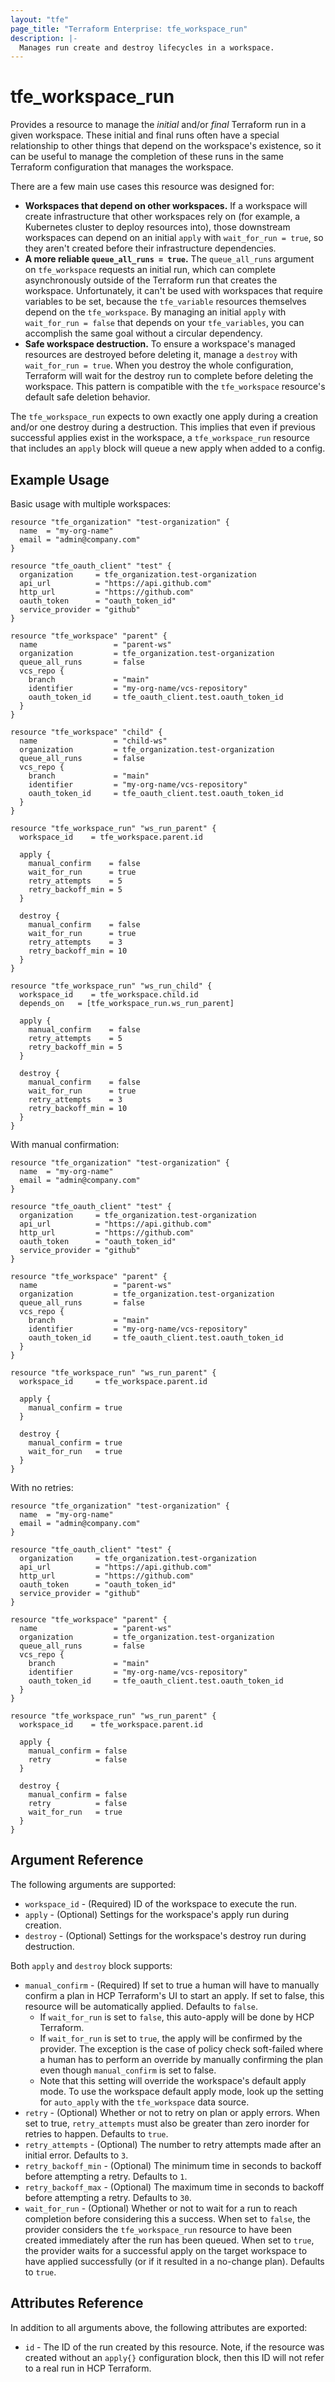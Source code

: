 ```yaml
---
layout: "tfe"
page_title: "Terraform Enterprise: tfe_workspace_run"
description: |-
  Manages run create and destroy lifecycles in a workspace.
---
```


# tfe_workspace_run

Provides a resource to manage the _initial_ and/or _final_ Terraform run in a given workspace. These initial and final runs often have a special relationship to other things that depend on the workspace's existence, so it can be useful to manage the completion of these runs in the same Terraform configuration that manages the workspace.

There are a few main use cases this resource was designed for:

- **Workspaces that depend on other workspaces.** If a workspace will create infrastructure that other workspaces rely on (for example, a Kubernetes cluster to deploy resources into), those downstream workspaces can depend on an initial `apply` with `wait_for_run = true`, so they aren't created before their infrastructure dependencies.
- **A more reliable `queue_all_runs = true`.** The `queue_all_runs` argument on `tfe_workspace` requests an initial run, which can complete asynchronously outside of the Terraform run that creates the workspace. Unfortunately, it can't be used with workspaces that require variables to be set, because the `tfe_variable` resources themselves depend on the `tfe_workspace`. By managing an initial `apply` with `wait_for_run = false` that depends on your `tfe_variables`, you can accomplish the same goal without a circular dependency.
- **Safe workspace destruction.** To ensure a workspace's managed resources are destroyed before deleting it, manage a `destroy` with `wait_for_run = true`. When you destroy the whole configuration, Terraform will wait for the destroy run to complete before deleting the workspace. This pattern is compatible with the `tfe_workspace` resource's default safe deletion behavior.

The `tfe_workspace_run` expects to own exactly one apply during a creation and/or one destroy during a destruction. This implies that even if previous successful applies exist in the workspace, a `tfe_workspace_run` resource that includes an `apply` block will queue a new apply when added to a config.

## Example Usage

Basic usage with multiple workspaces:

```hcl
resource "tfe_organization" "test-organization" {
  name  = "my-org-name"
  email = "admin@company.com"
}

resource "tfe_oauth_client" "test" {
  organization     = tfe_organization.test-organization
  api_url          = "https://api.github.com"
  http_url         = "https://github.com"
  oauth_token      = "oauth_token_id"
  service_provider = "github"
}

resource "tfe_workspace" "parent" {
  name                 = "parent-ws"
  organization         = tfe_organization.test-organization
  queue_all_runs       = false
  vcs_repo {
    branch             = "main"
    identifier         = "my-org-name/vcs-repository"
    oauth_token_id     = tfe_oauth_client.test.oauth_token_id
  }
}

resource "tfe_workspace" "child" {
  name                 = "child-ws"
  organization         = tfe_organization.test-organization
  queue_all_runs       = false
  vcs_repo {
    branch             = "main"
    identifier         = "my-org-name/vcs-repository"
    oauth_token_id     = tfe_oauth_client.test.oauth_token_id
  }
}

resource "tfe_workspace_run" "ws_run_parent" {
  workspace_id    = tfe_workspace.parent.id

  apply {
    manual_confirm    = false
    wait_for_run      = true
    retry_attempts    = 5
    retry_backoff_min = 5
  }

  destroy {
    manual_confirm    = false
    wait_for_run      = true
    retry_attempts    = 3
    retry_backoff_min = 10
  }
}

resource "tfe_workspace_run" "ws_run_child" {
  workspace_id    = tfe_workspace.child.id
  depends_on   = [tfe_workspace_run.ws_run_parent]

  apply {
    manual_confirm    = false
    retry_attempts    = 5
    retry_backoff_min = 5
  }

  destroy {
    manual_confirm    = false
    wait_for_run      = true
    retry_attempts    = 3
    retry_backoff_min = 10
  }
}
```

With manual confirmation:

```hcl
resource "tfe_organization" "test-organization" {
  name  = "my-org-name"
  email = "admin@company.com"
}

resource "tfe_oauth_client" "test" {
  organization     = tfe_organization.test-organization
  api_url          = "https://api.github.com"
  http_url         = "https://github.com"
  oauth_token      = "oauth_token_id"
  service_provider = "github"
}

resource "tfe_workspace" "parent" {
  name                 = "parent-ws"
  organization         = tfe_organization.test-organization
  queue_all_runs       = false
  vcs_repo {
    branch             = "main"
    identifier         = "my-org-name/vcs-repository"
    oauth_token_id     = tfe_oauth_client.test.oauth_token_id
  }
}

resource "tfe_workspace_run" "ws_run_parent" {
  workspace_id     = tfe_workspace.parent.id

  apply {
    manual_confirm = true
  }

  destroy {
    manual_confirm = true
    wait_for_run   = true
  }
}

```

With no retries:

```hcl
resource "tfe_organization" "test-organization" {
  name  = "my-org-name"
  email = "admin@company.com"
}

resource "tfe_oauth_client" "test" {
  organization     = tfe_organization.test-organization
  api_url          = "https://api.github.com"
  http_url         = "https://github.com"
  oauth_token      = "oauth_token_id"
  service_provider = "github"
}

resource "tfe_workspace" "parent" {
  name                 = "parent-ws"
  organization         = tfe_organization.test-organization
  queue_all_runs       = false
  vcs_repo {
    branch             = "main"
    identifier         = "my-org-name/vcs-repository"
    oauth_token_id     = tfe_oauth_client.test.oauth_token_id
  }
}

resource "tfe_workspace_run" "ws_run_parent" {
  workspace_id    = tfe_workspace.parent.id

  apply {
    manual_confirm = false
    retry          = false
  }

  destroy {
    manual_confirm = false
    retry          = false
    wait_for_run   = true
  }
}

```

## Argument Reference

The following arguments are supported:

* `workspace_id` - (Required) ID of the workspace to execute the run.
* `apply` - (Optional) Settings for the workspace's apply run during creation.
* `destroy` - (Optional) Settings for the workspace's destroy run during destruction.

Both `apply` and `destroy` block supports:

* `manual_confirm` - (Required) If set to true a human will have to manually confirm a plan in HCP Terraform's UI to start an apply. If set to false, this resource will be automatically applied. Defaults to `false`.
  * If `wait_for_run` is set to `false`, this auto-apply will be done by HCP Terraform.
  * If `wait_for_run` is set to `true`, the apply will be confirmed by the provider. The exception is the case of policy check soft-failed where a human has to perform an override by manually confirming the plan even though `manual_confirm` is set to false.
  * Note that this setting will override the workspace's default apply mode. To use the workspace default apply mode, look up the setting for `auto_apply` with the `tfe_workspace` data source.
* `retry` - (Optional) Whether or not to retry on plan or apply errors. When set to true, `retry_attempts` must also be greater than zero inorder for retries to happen. Defaults to `true`.
* `retry_attempts` - (Optional) The number to retry attempts made after an initial error. Defaults to `3`.
* `retry_backoff_min` - (Optional) The minimum time in seconds to backoff before attempting a retry. Defaults to `1`.
* `retry_backoff_max` - (Optional) The maximum time in seconds to backoff before attempting a retry. Defaults to `30`.
* `wait_for_run` - (Optional) Whether or not to wait for a run to reach completion before considering this a success. When set to `false`, the provider considers the `tfe_workspace_run` resource to have been created immediately after the run has been queued. When set to `true`, the provider waits for a successful apply on the target workspace to have applied successfully (or if it resulted in a no-change plan). Defaults to `true`.

## Attributes Reference

In addition to all arguments above, the following attributes are exported:

* `id` - The ID of the run created by this resource. Note, if the resource was created without an `apply{}` configuration block, then this ID will not refer to a real run in HCP Terraform.